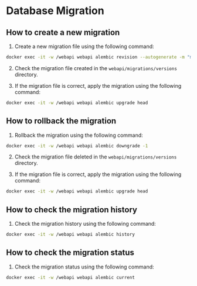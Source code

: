 # Database Migration

## How to create a new migration

1. Create a new migration file using the following command:

```bash
docker exec -it -w /webapi webapi alembic revision --autogenerate -m "migration message"
```

2. Check the migration file created in the `webapi/migrations/versions` directory.

3. If the migration file is correct, apply the migration using the following command:

```bash
docker exec -it -w /webapi webapi alembic upgrade head
```

## How to rollback the migration

1. Rollback the migration using the following command:

```bash
docker exec -it -w /webapi webapi alembic downgrade -1
```

2. Check the migration file deleted in the `webapi/migrations/versions` directory.

3. If the migration file is correct, apply the migration using the following command:

```bash
docker exec -it -w /webapi webapi alembic upgrade head
```

## How to check the migration history

1. Check the migration history using the following command:

```bash
docker exec -it -w /webapi webapi alembic history
```

## How to check the migration status

1. Check the migration status using the following command:

```bash
docker exec -it -w /webapi webapi alembic current
```

